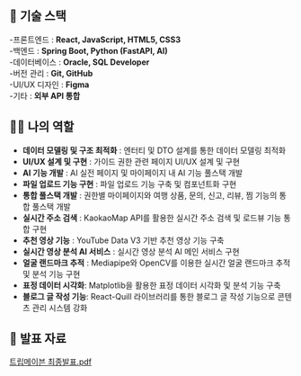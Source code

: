 ## 🎯 기술 스택
 -프론트엔드 :  **React, JavaScript, HTML5, CSS3**\
 -백엔드 :  **Spring Boot, Python (FastAPI, AI)**\
 -데이터베이스 :  **Oracle, SQL Developer**\
 -버전 관리 :  **Git, GitHub**\
 -UI/UX 디자인 :  **Figma**\
 -기타 :  **외부 API 통합**

## 👩‍🦰 나의 역할
- **데이터 모델링 및 구조 최적화** : 엔터티 및 DTO 설계를 통한 데이터 모델링 최적화
- **UI/UX 설계 및 구현** : 가이드 권한 관련 페이지 UI/UX 설계 및 구현
- **AI 기능 개발** : AI 실전 페이지 및 마이페이지 내 AI 기능 풀스택 개발
- **파일 업로드 기능 구현** : 파일 업로드 기능 구축 및 컴포넌트화 구현
- **통합 풀스택 개발** : 권한별 마이페이지와 여행 상품, 문의, 신고, 리뷰, 찜 기능의 통합 풀스택 개발
- **실시간 주소 검색** : KaokaoMap API를 활용한 실시간 주소 검색 및 로드뷰 기능 통합 구현
- **추천 영상 기능** : YouTube Data V3 기반 추천 영상 기능 구축
- **실시간 영상 분석 AI 서비스** : 실시간 영상 분석 AI 메인 서비스 구현
- **얼굴 랜드마크 추적** : Mediapipe와 OpenCV를 이용한 실시간 얼굴 랜드마크 추적 및 분석 기능 구현
- **표정 데이터 시각화**: Matplotlib을 활용한 표정 데이터 시각화 및 분석 기능 구축
- **블로그 글 작성 기능**: React-Quill 라이브러리를 통한 블로그 글 작성 기능으로 콘텐츠 관리 시스템 강화

## 🏅 발표 자료
[트립메이븐 최종발표.pdf](https://github.com/user-attachments/files/17569107/default.pdf)
